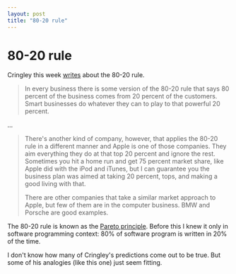```yaml
---
layout: post
title: "80-20 rule"
---
```

80-20 rule
===
Cringley this week [writes][0] about the 80-20 rule.  
  

> In every business there is some version of the 80-20 rule that says 80 percent of the business comes from 20 percent of the customers. Smart businesses do whatever they can to play to that powerful 20 percent.

...  

> There's another kind of company, however, that applies the 80-20 rule in a different manner and Apple is one of those companies. They aim everything they do at that top 20 percent and ignore the rest. Sometimes you hit a home run and get 75 percent market share, like Apple did with the iPod and iTunes, but I can guarantee you the business plan was aimed at taking 20 percent, tops, and making a good living with that. 
> 
> There are other companies that take a similar market approach to Apple, but few of them are in the computer business. BMW and Porsche are good examples. 

  
  
The 80-20 rule is known as the [Pareto principle][1]. Before this I knew it only in software programming context: 80% of software program is written in 20% of the time.  
  
I don't know how many of Cringley's predictions come out to be true. But some of his analogies (like this one) just seem fitting.

[0]: http://www.pbs.org/cringely/pulpit/2008/pulpit_20080613_005065.html
[1]: http://en.wikipedia.org/wiki/Pareto_principle

